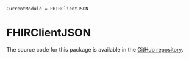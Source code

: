 ```@meta
CurrentModule = FHIRClientJSON
```

# FHIRClientJSON

The source code for this package is available in the [GitHub repository](https://github.com/JuliaHealth/FHIRClientJSON.jl).
